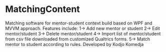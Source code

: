 # MatchingContent
Matching software for mentor-student context build based on WPF and MVVM approach.
Features include:
1-> Add new mentor or student
2-> Edit mentor/student
3-> Delete mentor/student
4-> Import list of mentor/student from csv file downloaded from customized Qualtrics forms.
5-> Match mentor to student according to rules.
Developed by Kodjo Komedja
